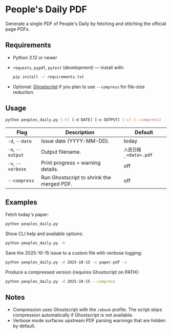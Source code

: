 # People's Daily PDF

Generate a single PDF of People's Daily by fetching and stitching the official page PDFs.

## Requirements

- Python 3.12 or newer
- `requests`, `pypdf`, `pytest` (development) — install with:

  ```bash
  pip install -r requirements.txt
  ```

- Optional: [Ghostscript](https://ghostscript.com/) if you plan to use `--compress` for file-size reduction.

## Usage

```bash
python peoples_daily.py [-h] [-d DATE] [-o OUTPUT] [-v] [--compress]
```

| Flag | Description | Default |
| ---- | ----------- | ------- |
| `-d`, `--date` | Issue date (YYYY-MM-DD). | today |
| `-o`, `--output` | Output filename. | `人民日报_<date>.pdf` |
| `-v`, `--verbose` | Print progress + warning details. | off |
| `--compress` | Run Ghostscript to shrink the merged PDF. | off |

## Examples

Fetch today's paper:

```bash
python peoples_daily.py
```

Show CLI help and available options:

```bash
python peoples_daily.py -h
```

Save the 2025-10-15 issue to a custom file with verbose logging:

```bash
python peoples_daily.py -d 2025-10-15 -o paper.pdf -v
```

Produce a compressed version (requires Ghostscript on PATH):

```bash
python peoples_daily.py -d 2025-10-15 --compress
```

## Notes

- Compression uses Ghostscript with the `/ebook` profile. The script skips compression automatically if Ghostscript is not available.
- Verbose mode surfaces upstream PDF parsing warnings that are hidden by default.
